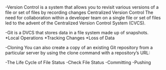 -Version Control 
is a system that allows you to revisit various versions of a file or set of files by recording changes
Centralized Version Control
The need for collaboration within a developer team on a single file or set of files led to the advent of the Centralized Version Control System (CVCS). 

-Git
 is a DVCS that stores data in a file system made up of snapshots.
*Local Operations
*Tracking Changes
*Loss of Data

-Cloning
You can also create a copy of an existing Git repository from a particular server by using the clone command with a repository’s URL:

-The Life Cycle of File Status
-Check File Status
-Committing
-Pushing
